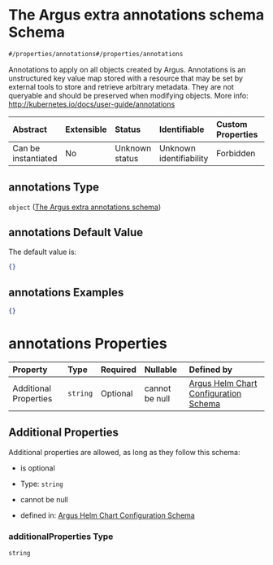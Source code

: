 # The Argus extra annotations schema Schema

```txt
#/properties/annotations#/properties/annotations
```

Annotations to apply on all objects created by Argus. Annotations is an unstructured key value map stored with a resource that may be set by external tools to store and retrieve arbitrary metadata. They are not queryable and should be preserved when modifying objects. More info: <http://kubernetes.io/docs/user-guide/annotations>

| Abstract            | Extensible | Status         | Identifiable            | Custom Properties | Additional Properties | Access Restrictions | Defined In                                                        |
| :------------------ | :--------- | :------------- | :---------------------- | :---------------- | :-------------------- | :------------------ | :---------------------------------------------------------------- |
| Can be instantiated | No         | Unknown status | Unknown identifiability | Forbidden         | Allowed               | none                | [values.schema.json\*](values.schema.json "open original schema") |

## annotations Type

`object` ([The Argus extra annotations schema](values-properties-the-argus-extra-annotations-schema.md))

## annotations Default Value

The default value is:

```json
{}
```

## annotations Examples

```json
{}
```

# annotations Properties

| Property              | Type     | Required | Nullable       | Defined by                                                                                                                                                                                    |
| :-------------------- | :------- | :------- | :------------- | :-------------------------------------------------------------------------------------------------------------------------------------------------------------------------------------------- |
| Additional Properties | `string` | Optional | cannot be null | [Argus Helm Chart Configuration Schema](values-properties-the-argus-extra-annotations-schema-additionalproperties.md "#/properties/annotations#/properties/annotations/additionalProperties") |

## Additional Properties

Additional properties are allowed, as long as they follow this schema:



*   is optional

*   Type: `string`

*   cannot be null

*   defined in: [Argus Helm Chart Configuration Schema](values-properties-the-argus-extra-annotations-schema-additionalproperties.md "#/properties/annotations#/properties/annotations/additionalProperties")

### additionalProperties Type

`string`
